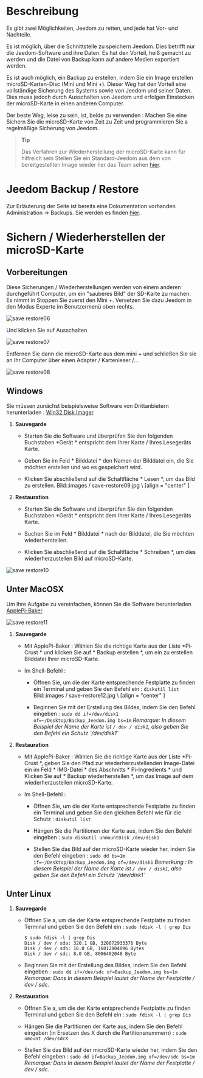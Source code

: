Beschreibung 
===========

Es gibt zwei Möglichkeiten, Jeedom zu retten, und jede hat
Vor- und Nachteile.

Es ist möglich, über die Schnittstelle zu speichern
Jeedom. Dies betrifft nur die Jeedom-Software und ihre Daten.
Es hat den Vorteil, heiß gemacht zu werden und die Datei von
Backup kann auf andere Medien exportiert werden.

Es ist auch möglich, ein Backup zu erstellen, indem Sie ein Image erstellen
microSD-Karten-Disc (Mini und Mini +). Dieser Weg hat den Vorteil
eine vollständige Sicherung des Systems sowie von Jeedom und seiner
Daten. Dies muss jedoch durch Ausschalten von Jeedom und erfolgen
Einstecken der microSD-Karte in einen anderen Computer.

Der beste Weg, leise zu sein, ist, beide zu verwenden : Machen Sie eine
Sichern Sie die microSD-Karte von Zeit zu Zeit und programmieren Sie a
regelmäßige Sicherung von Jeedom.

> **Tip**
>
> Das Verfahren zur Wiederherstellung der microSD-Karte kann für hilfreich sein
> Stellen Sie ein Standard-Jeedom aus dem von bereitgestellten Image wieder her
> das Team sehen
> [hier](https://www.jeedom.fr/doc/documentation/installation/de_DE/doc-installation.html).

Jeedom Backup / Restore 
=================================

Zur Erläuterung der Seite ist bereits eine Dokumentation vorhanden
Administration → Backups. Sie werden es finden
[hier](https://jeedom.github.io/core/de_DE/backup).

Sichern / Wiederherstellen der microSD-Karte 
===========================================

Vorbereitungen 
-----------

Diese Sicherungen / Wiederherstellungen werden von einem anderen durchgeführt
Computer, um ein "sauberes Bild" der SD-Karte zu machen. Es nimmt in
Stoppen Sie zuerst den Mini +. Versetzen Sie dazu Jeedom in den Modus
Experte im Benutzermenü oben rechts.

![save restore06](images/save-restore06.jpg)

Und klicken Sie auf Ausschalten

![save restore07](images/save-restore07.jpg)

Entfernen Sie dann die microSD-Karte aus dem mini + und schließen Sie sie an
Ihr Computer über einen Adapter / Kartenleser /…

![save restore08](images/save-restore08.jpg)

Windows 
------------

Sie müssen zunächst beispielsweise Software von Drittanbietern herunterladen :
[Win32 Disk Imager](http://sourceforge.net/projects/win32diskimager/)

1.  **Sauvegarde**

    -   Starten Sie die Software und überprüfen Sie den folgenden Buchstaben
        *Gerät * entspricht dem Ihrer Karte / Ihres Lesegeräts
        Karte.

    -   Geben Sie im Feld * Bilddatei * den Namen der Bilddatei ein, die
        Sie möchten erstellen und wo es gespeichert wird.

    -   Klicken Sie abschließend auf die Schaltfläche * Lesen *, um das Bild zu erstellen.
        Bild::images / save-restore09.jpg \ [align = "center" \]

2.  **Restauration**

    -   Starten Sie die Software und überprüfen Sie den folgenden Buchstaben
        *Gerät * entspricht dem Ihrer Karte / Ihres Lesegeräts
        Karte.

    -   Suchen Sie im Feld * Bilddatei * nach der Bilddatei, die
        Sie möchten wiederherstellen.

    -   Klicken Sie abschließend auf die Schaltfläche * Schreiben *, um dies wiederherzustellen
        Bild auf microSD-Karte.

![save restore10](images/save-restore10.jpg)

Unter MacOSX 
-----------

Um Ihre Aufgabe zu vereinfachen, können Sie die Software herunterladen
[ApplePi-Baker](http://www.tweaking4all.com/hardware/raspberry-pi/macosx-apple-pi-baker/)

![save restore11](images/save-restore11.jpg)

1.  **Sauvegarde**

    -   Mit ApplePi-Baker : Wählen Sie die richtige Karte aus der Liste
        *Pi-Crust * und klicken Sie auf * Backup erstellen *, um ein zu erstellen
        Bilddatei Ihrer microSD-Karte.

    -   Im Shell-Befehl :

        -   Öffnen Sie, um die der Karte entsprechende Festplatte zu finden
            ein Terminal und geben Sie den Befehl ein : `diskutil list`
            Bild::images / save-restore12.jpg \ [align = "center" \]

        -   Beginnen Sie mit der Erstellung des Bildes, indem Sie den Befehl eingeben :
            `sudo dd if=/dev/disk1 of=~/Desktop/Backup_Jeedom.img bs=1m`
            *Remarque: In diesem Beispiel der Name der Karte
            ist `/ dev / disk1`, also geben Sie den Befehl ein
            Schutz \`/dev/disk1\`*

2.  **Restauration**

    -   Mit ApplePi-Baker : Wählen Sie die richtige Karte aus der Liste
        *Pi-Crust *, geben Sie den Pfad zur wiederherzustellenden Image-Datei ein
        im Feld * IMG-Datei * des Abschnitts * Pi-Ingredients * und
        Klicken Sie auf * Backup wiederherstellen *, um das Image auf dem wiederherzustellen
        microSD-Karte.

    -   Im Shell-Befehl :

        -   Öffnen Sie, um die der Karte entsprechende Festplatte zu finden
            ein Terminal und geben Sie den gleichen Befehl wie für die
            Schutz : `diskutil list`

        -   Hängen Sie die Partitionen der Karte aus, indem Sie den Befehl eingeben :
            `sudo diskutil unmountDisk /dev/disk1`

        -   Stellen Sie das Bild auf der microSD-Karte wieder her, indem Sie den Befehl eingeben
            :
            `sudo dd bs=1m if=~/Desktop/Backup_Jeedom.img of=/dev/disk1`
            *Bemerkung : In diesem Beispiel der Name der Karte
            ist `/ dev / disk1`, also geben Sie den Befehl ein
            Schutz \`/dev/disk1\`*

Unter Linux 
----------

1.  **Sauvegarde**

    -   Öffnen Sie a, um die der Karte entsprechende Festplatte zu finden
        Terminal und geben Sie den Befehl ein : `sudo fdisk -l | grep Dis`

        ``` {.bash}
        $ sudo fdisk -l | grep Dis
        Disk / dev / sda: 320.1 GB, 320072933376 Byte
        Disk / dev / sdb: 16.0 GB, 16012804096 Bytes
        Disk / dev / sdc: 8.0 GB, 8006402048 Byte
        ```

    -   Beginnen Sie mit der Erstellung des Bildes, indem Sie den Befehl eingeben :
        `sudo dd if=/dev/sdc of=Backup_Jeedom.img bs=1m` *Remarque: Dans
        In diesem Beispiel lautet der Name der Festplatte / dev / sdc.*

2.  **Restauration**

    -   Öffnen Sie a, um die der Karte entsprechende Festplatte zu finden
        Terminal und geben Sie den Befehl ein : `sudo fdisk -l | grep Dis`

    -   Hängen Sie die Partitionen der Karte aus, indem Sie den Befehl eingeben (in
        Ersetzen des X durch die Partitionsnummern) :
        `sudo umount /dev/sdcX`

    -   Stellen Sie das Bild auf der microSD-Karte wieder her, indem Sie den Befehl eingeben :
        `sudo dd if=Backup_Jeedom.img of=/dev/sdc bs=1m` *Remarque: Dans
        In diesem Beispiel lautet der Name der Festplatte / dev / sdc.*


